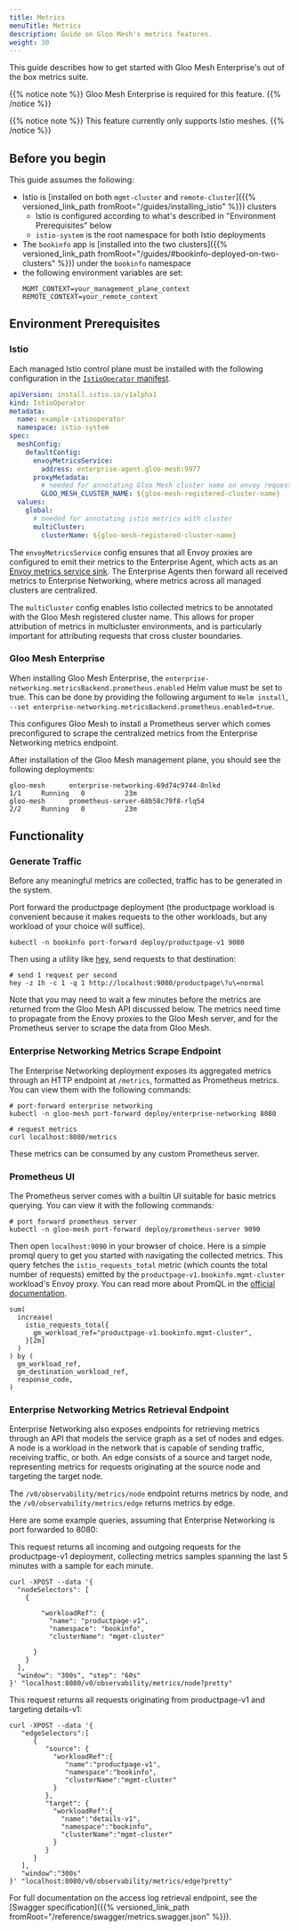 ```yaml
---
title: Metrics
menuTitle: Metrics
description: Guide on Gloo Mesh's metrics features.
weight: 30
---
```


This guide describes how to get started with Gloo Mesh Enterprise's out of the box metrics suite.

{{% notice note %}} Gloo Mesh Enterprise is required for this feature. {{% /notice %}}

{{% notice note %}} This feature currently only supports Istio meshes. {{% /notice %}}

## Before you begin

This guide assumes the following:

* Istio is [installed on both `mgmt-cluster` and `remote-cluster`]({{% versioned_link_path fromRoot="/guides/installing_istio" %}}) clusters
    * Istio is configured according to what's described in "Environment Prerequisites" below
    * `istio-system` is the root namespace for both Istio deployments
* The `bookinfo` app is [installed into the two clusters]({{% versioned_link_path fromRoot="/guides/#bookinfo-deployed-on-two-clusters" %}}) under the `bookinfo` namespace
* the following environment variables are set:
    ```shell
    MGMT_CONTEXT=your_management_plane_context
    REMOTE_CONTEXT=your_remote_context
    ```

## Environment Prerequisites

### Istio

Each managed Istio control plane must be installed with the following configuration in the [`IstioOperator` manifest](https://istio.io/latest/docs/reference/config/istio.operator.v1alpha1/).

```yaml
apiVersion: install.istio.io/v1alpha1
kind: IstioOperator
metadata:
  name: example-istiooperator
  namespace: istio-system
spec:
  meshConfig:
    defaultConfig:
      envoyMetricsService:
        address: enterprise-agent.gloo-mesh:9977
      proxyMetadata:
        # needed for annotating Gloo Mesh cluster name on envoy requests (i.e. access logs, metrics)
        GLOO_MESH_CLUSTER_NAME: ${gloo-mesh-registered-cluster-name}
  values:
    global:
      # needed for annotating istio metrics with cluster
      multiCluster:
        clusterName: ${gloo-mesh-registered-cluster-name}
```

The `envoyMetricsService` config ensures that all Envoy proxies are configured to emit their metrics to 
the Enterprise Agent, which acts as an [Envoy metrics service sink](https://www.envoyproxy.io/docs/envoy/latest/api-v3/config/metrics/v3/metrics_service.proto#extension-envoy-stat-sinks-metrics-service).
The Enterprise Agents then forward all received metrics to Enterprise Networking, where metrics across all managed clusters are centralized.

The `multiCluster` config enables Istio collected metrics to be annotated with the Gloo Mesh registered cluster name.
This allows for proper attribution of metrics in multicluster environments, and is particularly important for attributing
requests that cross cluster boundaries.

### Gloo Mesh Enterprise

When installing Gloo Mesh Enterprise, the `enterprise-networking.metricsBackend.prometheus.enabled` Helm value must be set to true. This can be done by providing
the following argument to `Helm install`, `--set enterprise-networking.metricsBackend.prometheus.enabled=true`.

This configures Gloo Mesh to install a Prometheus server which comes preconfigured to scrape the centralized metrics from the Enterprise Networking
metrics endpoint.

After installation of the Gloo Mesh management plane, you should see the following deployments:

```shell
gloo-mesh      enterprise-networking-69d74c9744-8nlkd               1/1     Running   0          23m
gloo-mesh      prometheus-server-68b58c79f8-rlq54                   2/2     Running   0          23m
```

## Functionality

### Generate Traffic

Before any meaningful metrics are collected, traffic has to be generated in the system.

Port forward the productpage deployment (the productpage workload is
convenient because it makes requests to the other workloads, but any workload of your choice will suffice).

```shell
kubectl -n bookinfo port-forward deploy/productpage-v1 9080
```

Then using a utility like [hey](https://github.com/rakyll/hey), send requests to that destination:

```shell
# send 1 request per second
hey -z 1h -c 1 -q 1 http://localhost:9080/productpage\?u\=normal
```

Note that you may need to wait a few minutes before the metrics are returned from the Gloo Mesh API discussed below.
The metrics need time to propagate from the Enovy proxies to the Gloo Mesh server, and for the Prometheus server to scrape the data from Gloo Mesh.

### Enterprise Networking Metrics Scrape Endpoint

The Enterprise Networking deployment exposes its aggregated metrics through an HTTP endpoint at `/metrics`, formatted as Prometheus metrics.
You can view them with the following commands:

```shell
# port-forward enterprise networking
kubectl -n gloo-mesh port-forward deploy/enterprise-networking 8080

# request metrics
curl localhost:8080/metrics
```

These metrics can be consumed by any custom Prometheus server.

### Prometheus UI

The Prometheus server comes with a builtin UI suitable for basic metrics querying. You can view it with the following commands:

```shell
# port forward prometheus server
kubectl -n gloo-mesh port-forward deploy/prometheus-server 9090
```

Then open `localhost:9090` in your browser of choice. 
Here is a simple promql query to get you started with navigating the collected metrics.
This query fetches the `istio_requests_total` metric (which counts the total number of requests) emitted by the
`productpage-v1.bookinfo.mgmt-cluster` workload's Envoy proxy. You can read more about PromQL in the [official documentation](https://prometheus.io/docs/prometheus/latest/querying/basics/).

```promql
sum(
  increase(
    istio_requests_total{
      gm_workload_ref="productpage-v1.bookinfo.mgmt-cluster",
    }[2m]
  )
) by (
  gm_workload_ref,
  gm_destination_workload_ref,
  response_code,
)
```

### Enterprise Networking Metrics Retrieval Endpoint

Enterprise Networking also exposes endpoints for retrieving metrics through an API
that models the service graph as a set of nodes and edges. A node is a workload in the network
that is capable of sending traffic, receiving traffic, or both. An edge consists of a source and target node,
representing metrics for requests originating at the source node and targeting the target node.

The `/v0/observability/metrics/node` endpoint returns metrics by node, and the `/v0/observability/metrics/edge` returns metrics by edge.

Here are some example queries, assuming that Enterprise Networking is port forwarded to 8080:

This request returns all incoming and outgoing requests for the productpage-v1 deployment, collecting metrics
samples spanning the last 5 minutes with a sample for each minute.

```shell
curl -XPOST --data '{
  "nodeSelectors": [
    {

        "workloadRef": {
          "name": "productpage-v1",
          "namespace": "bookinfo",
          "clusterName": "mgmt-cluster"

      }
    }
  ],
  "window": "300s", "step": "60s"
}' "localhost:8080/v0/observability/metrics/node?pretty"
```

This request returns all requests originating from productpage-v1 and targeting details-v1:

```shell
curl -XPOST --data '{
   "edgeSelectors":[
      {
         "source": {
           "workloadRef":{
              "name":"productpage-v1",
              "namespace":"bookinfo",
              "clusterName":"mgmt-cluster"
           }
         },
         "target": {
           "workloadRef":{
             "name":"details-v1",
             "namespace":"bookinfo",
             "clusterName":"mgmt-cluster"
           }
         }
      }
   ],
   "window":"300s"
}' "localhost:8080/v0/observability/metrics/edge?pretty"
```

For full documentation on the access log retrieval endpoint, see the
[Swagger specification]({{% versioned_link_path fromRoot="/reference/swagger/metrics.swagger.json" %}}).
